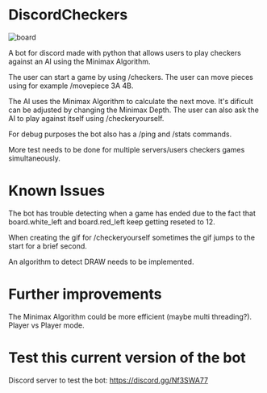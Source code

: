 # DiscordCheckers
![board](https://user-images.githubusercontent.com/23345523/131253600-4bce1d31-d903-45ae-a45c-36b79e02f57a.png)

A bot for discord made with python that allows users to play checkers against an AI using the Minimax Algorithm.

The user can start a game by using /checkers.
The user can move pieces using for example /movepiece 3A 4B.

The AI uses the Minimax Algorithm to calculate the next move. It's dificult can be adjusted by changing the Minimax Depth.
The user can also ask the AI to play against itself using /checkeryourself.

For debug purposes the bot also has a /ping and /stats commands.

More test needs to be done for multiple servers/users checkers games simultaneously.

# Known Issues

The bot has trouble detecting when a game has ended due to the fact that board.white_left and board.red_left keep getting reseted to 12.

When creating the gif for /checkeryourself sometimes the gif jumps to the start for a brief second.

An algorithm to detect DRAW needs to be implemented.

# Further improvements

The Minimax Algorithm could be more efficient (maybe multi threading?).
Player vs Player mode.

# Test this current version of the bot
Discord server to test the bot:
https://discord.gg/Nf3SWA77

